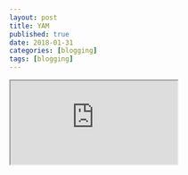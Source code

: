 ```yaml
---
layout: post
title: YAM
published: true
date: 2018-01-31
categories: [blogging]
tags: [blogging]
---
```

<head>
  <style>
    h5{
      font-size:90%;
      font-weight: normal;
      color: Gray;
    }
    
    p.small {
    line-height: 70%;
}
  </style>
</head>

<iframe
src = https://public.tableau.com/views/YAM/YAM?:embed=y&:display_count=yes&:toolbar=no>
</iframe>
